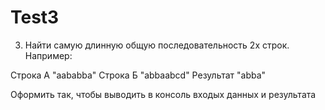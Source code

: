 # Test3
3. Найти самую длинную общую последовательность 2х строк.
Например:

Строка А "aababba"
Строка Б "abbaabcd"
Результат "abba"

Оформить так, чтобы выводить в консоль входых данных и результата
